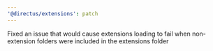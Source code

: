 ```yaml
---
'@directus/extensions': patch
---
```


Fixed an issue that would cause extensions loading to fail when non-extension folders were included in the extensions
folder
